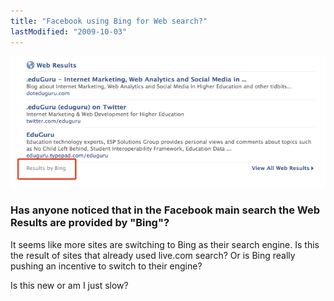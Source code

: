 ```yaml
---
title: "Facebook using Bing for Web search?"
lastModified: "2009-10-03"
---
```


[![eduguru-facebook](/images/eduguru-facebook1.gif "eduguru-facebook")](http://www.facebook.com/search/?init=srp&sfxp=&q=.eduGuru#/search/?flt=1&q=.eduGuru&o=321&sid=25706383.2610477636..1)

### Has anyone noticed that in the Facebook main search the Web Results are provided by "Bing"?

It seems like more sites are switching to Bing as their search engine. Is this the result of sites that already used live.com search? Or is Bing really pushing an incentive to switch to their engine?

Is this new or am I just slow?
